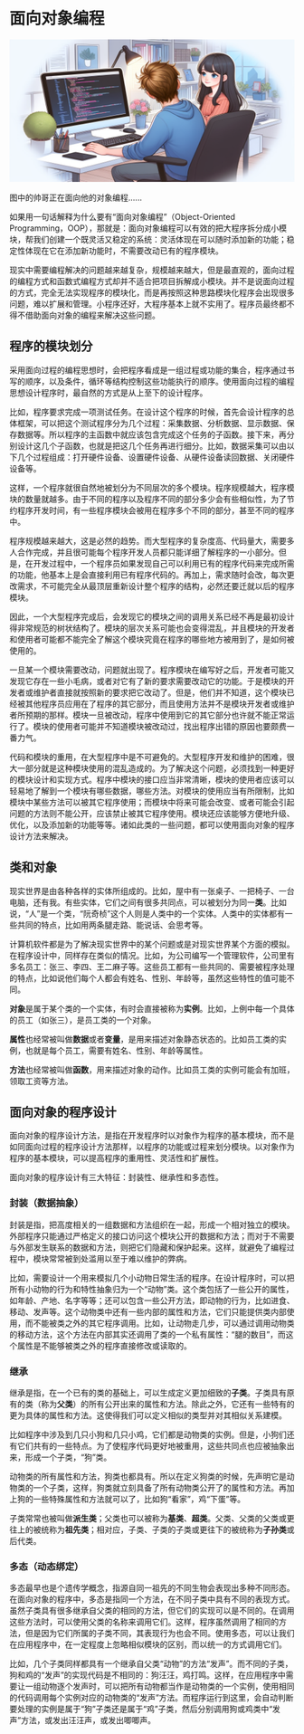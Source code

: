 # 面向对象编程

![](images/015.png)

图中的帅哥正在面向他的对象编程......

如果用一句话解释为什么要有“面向对象编程”（Object-Oriented Programming，OOP），那就是：面向对象编程可以有效的把大程序拆分成小模块，帮我们创建一个既灵活又稳定的系统：灵活体现在可以随时添加新的功能；稳定性体现在它在添加新功能时，不需要改动已有的程序模块。

现实中需要编程解决的问题越来越复杂，规模越来越大，但是最直观的，面向过程的编程方式和函数式编程方式却并不适合把项目拆解成小模块。并不是说面向过程的方式，完全无法实现程序的模块化，而是再按照这种思路模块化程序会出现很多问题，难以扩展和管理。小程序还好，大程序基本上就不实用了。程序员最终都不得不借助面向对象的编程来解决这些问题。

## 程序的模块划分

采用面向过程的编程思想时，会把程序看成是一组过程或功能的集合，程序通过书写的顺序，以及条件，循环等结构控制这些功能执行的顺序。使用面向过程的编程思想设计程序时，最自然的方式是从上至下的设计程序。

比如，程序要求完成一项测试任务。在设计这个程序的时候，首先会设计程序的总体框架，可以把这个测试程序分为几个过程：采集数据、分析数据、显示数据、保存数据等。所以程序的主函数中就应该包含完成这个任务的子函数。接下来，再分别设计这几个子函数，也就是把这几个任务再进行细分。比如，数据采集可以由以下几个过程组成：打开硬件设备、设置硬件设备、从硬件设备读回数据、关闭硬件设备等。

这样，一个程序就很自然地被划分为不同层次的多个模块。程序规模越大，程序模块的数量就越多。由于不同的程序以及程序不同的部分多少会有些相似性，为了节约程序开发时间，有一些程序模块会被用在程序多个不同的部分，甚至不同的程序中。

程序规模越来越大，这是必然的趋势。而大型程序的复杂度高、代码量大，需要多人合作完成，并且很可能每个程序开发人员都只能详细了解程序的一小部分。但是，在开发过程中，一个程序员如果发现自己可以利用已有的程序代码来完成所需的功能，他基本上是会直接利用已有程序代码的。再加上，需求随时会改，每次更改需求，不可能完全从最顶层重新设计整个程序的结构，必然还要迁就以后的程序模块。

因此，一个大型程序完成后，会发现它的模块之间的调用关系已经不再是最初设计得非常规范的树状结构了。模块的层次关系可能也会变得混乱，并且模块的开发者和使用者可能都不能完全了解这个模块究竟在程序的哪些地方被用到了，是如何被使用的。

一旦某一个模块需要改动，问题就出现了。程序模块在编写好之后，开发者可能又发现它存在一些小毛病，或者对它有了新的要求需要改动它的功能。于是模块的开发者或维护者直接就按照新的要求把它改动了。但是，他们并不知道，这个模块已经被其他程序员应用在了程序的其它部分，而且使用方法并不是模块开发者或维护者所预期的那样。模块一旦被改动，程序中使用到它的其它部分也许就不能正常运行了。模块的使用者可能并不知道模块被改动过，找出程序出错的原因也要颇费一番力气。

代码和模块的重用，在大型程序中是不可避免的。大型程序开发和维护的困难，很大一部分就是这种模块使用的混乱造成的。为了解决这个问题，必须找到一种更好的模块设计和实现方式。程序中模块的接口应当非常清晰，模块的使用者应该可以轻易地了解到一个模块有哪些数据，哪些方法。对模块的使用应当有所限制，比如模块中某些方法可以被其它程序使用；而模块中将来可能会改变、或者可能会引起问题的方法则不能公开，应该禁止被其它程序使用。模块还应该能够方便地升级、优化，以及添加新的功能等等。诸如此类的一些问题，都可以使用面向对象的程序设计方法来解决。

## 类和对象

现实世界是由各种各样的实体所组成的。比如，屋中有一张桌子、一把椅子、一台电脑，还有我。有些实体，它们之间有很多共同点，可以被划分为同一**类**。比如说，“人”是一个类，“阮奇桢”这个人则是人类中的一个实体。人类中的实体都有一些共同的特点，比如用两条腿走路、能说话、会思考等。

计算机软件都是为了解决现实世界中的某个问题或是对现实世界某个方面的模拟。在程序设计中，同样存在类似的情况。比如，为公司编写一个管理软件，公司里有多名员工：张三、李四、王二麻子等。这些员工都有一些共同的、需要被程序处理的特点，比如说他们每个人都会有姓名、性别、年龄等，虽然这些特性的值可能不同。

**对象**是属于某个类的一个实体，有时会直接被称为**实例**。比如，上例中每一个具体的员工（如张三），是员工类的一个对象。

**属性**也经常被叫做**数据**或者**变量**，是用来描述对象静态状态的。比如员工类的实例，也就是每个员工，需要有姓名、性别、年龄等属性。

**方法**也经常被叫做**函数**，用来描述对象的动作。比如员工类的实例可能会有加班，领取工资等方法。

## 面向对象的程序设计

面向对象的程序设计方法，是指在开发程序时以对象作为程序的基本模块，而不是如同面向过程的程序设计方法那样，以程序的功能或过程来划分模块。以对象作为程序的基本模块，可以提高程序的重用性、灵活性和扩展性。

面向对象的程序设计有三大特征：封装性、继承性和多态性。

### 封装（数据抽象）

封装是指，把高度相关的一组数据和方法组织在一起，形成一个相对独立的模块。外部程序只能通过严格定义的接口访问这个模块公开的数据和方法；而对于不需要与外部发生联系的数据和方法，则把它们隐藏和保护起来。这样，就避免了编程过程中，模块常常被到处滥用以至于难以维护的弊病。

比如，需要设计一个用来模拟几个小动物日常生活的程序。在设计程序时，可以把所有小动物的行为和特性抽象归为一个“动物”类。这个类包括了一些公开的属性，如年龄、产地、名字等等；还可以包含一些公开方法，即动物的行为，比如进食、移动、发声等。这个动物类中还有一些内部的属性和方法，它们只能提供类内部使用，而不能被类之外的其它程序调用。比如，让动物走几步，可以通过调用动物类的移动方法，这个方法在内部其实还调用了类的一个私有属性：“腿的数目”，而这个属性是不能够被类之外的程序直接修改或读取的。

### 继承

继承是指，在一个已有的类的基础上，可以生成定义更加细致的**子类**。子类具有原有的类（称为**父类**）的所有公开出来的属性和方法。除此之外，它还有一些特有的更为具体的属性和方法。这使得我们可以定义相似的类型并对其相似关系建模。

比如程序中涉及到几只小狗和几只小鸡，它们都是动物类的实例。但是，小狗们还有它们共有的一些特点。为了使程序代码更好地被重用，这些共同点也应被抽象出来，形成一个子类，“狗”类。

动物类的所有属性和方法，狗类也都具有。所以在定义狗类的时候，先声明它是动物类的一个子类，这样，狗类就立刻具备了所有动物类公开了的属性和方法。再加上狗的一些特殊属性和方法就可以了，比如狗“看家”，鸡“下蛋”等。

子类常常也被叫做**派生类**；父类也可以被称为**基类**、**超类**。父类、父类的父类或更往上的被统称为**祖先类**；相对应，子类、子类的子类或更往下的被统称为**子孙类**或后代类。

### 多态（动态绑定）

多态最早也是个遗传学概念，指源自同一祖先的不同生物会表现出多种不同形态。在面向对象的程序中，多态是指同一个方法，在不同子类中具有不同的表现方式。虽然子类具有很多继承自父类的相同的方法，但它们的实现可以是不同的。在调用这些方法时，可以使用父类的名称来调用它们。这样，程序虽然调用了相同的方法，但是因为它们所属的子类不同，其表现行为也会不同。使用多态，可以让我们在应用程序中，在一定程度上忽略相似模块的区别，而以统一的方式调用它们。

比如，几个子类同样都具有一个继承自父类“动物”的方法“发声”。而不同的子类，狗和鸡的“发声”的实现代码是不相同的：狗汪汪，鸡打鸣。这样，在应用程序中需要让一组动物逐个发声时，可以把所有动物都当作是动物类的一个实例，使用相同的代码调用每个实例对应的动物类的“发声”方法。而程序运行到这里，会自动判断要处理的实例是属于“狗”子类还是属于“鸡”子类，然后分别调用狗或鸡类中“发声”方法，或发出汪汪声，或发出唧唧声。

